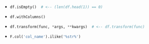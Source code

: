 -  ```python
   df.isEmpty()  # <-- (len(df.head(1)) == 0)
   ```

-  ```python
   df.withColumns()
   ```

-  ```python
   df.transform(func, *args, **kwargs)  # <-- df.transform(func)
   ```

-  ```python
   F.col('col_name').ilike('%str%')
   ```
